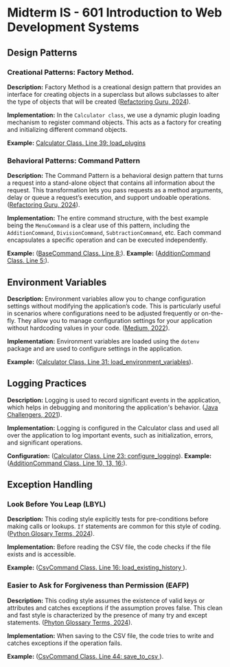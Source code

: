 # Midterm IS - 601 Introduction to Web Development Systems

## Design Patterns

### Creational Patterns: Factory Method.

**Description:** Factory Method is a creational design pattern that provides an interface for creating objects in a superclass but allows subclasses to alter the type of objects that will be created ([Refactoring Guru, 2024](https://refactoring.guru/design-patterns/factory-method)).

**Implementation:** In the `Calculator class`, we use a dynamic plugin loading mechanism to register command objects. This acts as a factory for creating and initializing different command objects.

**Example:** [Calculator Class. Line 39: load_plugins](https://github.com/carlosv120/IS601-Midterm-Summer2024/blob/main/app/__init__.py)

### Behavioral Patterns: Command Pattern

**Description:** The Command Pattern is a behavioral design pattern that turns a request into a stand-alone object that contains all information about the request. This transformation lets you pass requests as a method arguments, delay or queue a request’s execution, and support undoable operations. ([Refactoring Guru, 2024](https://refactoring.guru/design-patterns/command)).

**Implementation:** The entire command structure, with the best example being the `MenuCommand` is a clear use of this pattern, including the `AdditionCommand`, `DivisionCommand`, `SubtractionCommand`, etc. Each command encapsulates a specific operation and can be executed independently.

**Example:** ([BaseCommand Class. Line 8:](https://github.com/carlosv120/IS601-Midterm-Summer2024/blob/main/app/commands/__init__.py)).
**Example:** ([AdditionCommand Class. Line 5:](https://github.com/carlosv120/IS601-Midterm-Summer2024/blob/main/app/plugins/addition/__init__.py)).

## Environment Variables

**Description:** Environment variables allow you to change configuration settings without modifying the application’s code. This is particularly useful in scenarios where configurations need to be adjusted frequently or on-the-fly. They allow you to manage configuration settings for your application without hardcoding values in your code. ([Medium, 2022](https://medium.com/@suchitra9049/rails-7-setting-environment-variables-using-dotenv-rails-9457a10ec958)).

**Implementation:** Environment variables are loaded using the `dotenv` package and are used to configure settings in the application.

**Example:** ([Calculator Class. Line 31: load_environment_variables](https://github.com/carlosv120/IS601-Midterm-Summer2024/blob/main/app/__init__.py)).

## Logging Practices

**Description:** Logging is used to record significant events in the application, which helps in debugging and monitoring the application's behavior. ([Java Challengers, 2021](https://javachallengers.com/logging-and-monitoring/#:~:text=Logging%20is%20the%20process%20of,about%20system%20performance%20and%20usage)).

**Implementation:** Logging is configured in the Calculator class and used all over the application to log important events, such as initialization, errors, and significant operations.

**Configuration:** ([Calculator Class. Line 23: configure_logging](https://github.com/carlosv120/IS601-Midterm-Summer2024/blob/main/app/__init__.py)).
**Example:** ([AdditionCommand Class. Line 10, 13, 16:](https://github.com/carlosv120/IS601-Midterm-Summer2024/blob/main/app/plugins/addition/__init__.py)).


## Exception Handling

### Look Before You Leap (LBYL)

**Description:** This coding style explicitly tests for pre-conditions before making calls or lookups. `If` statements are common for this style of coding.  ([Python Glosary Terms, 2024](https://docs.python.org/3/glossary.html#term-LBYL)).

**Implementation:** Before reading the CSV file, the code checks if the file exists and is accessible.

**Example:** ([CsvCommand Class. Line 16: load_existing_history ](https://github.com/carlosv120/IS601-Midterm-Summer2024/blob/main/app/plugins/csv/__init__.py)).

### Easier to Ask for Forgiveness than Permission (EAFP)

**Description:** This coding style assumes the existence of valid keys or attributes and catches exceptions if the assumption proves false. This clean and fast style is characterized by the presence of many try and except statements.  ([Phyton Glossary Terms, 2024](https://docs.python.org/3/glossary.html#term-EAFP)).

**Implementation:** When saving to the CSV file, the code tries to write and catches exceptions if the operation fails.

**Example:** ([CsvCommand Class. Line 44: save_to_csv ](https://github.com/carlosv120/IS601-Midterm-Summer2024/blob/main/app/plugins/csv/__init__.py)).
